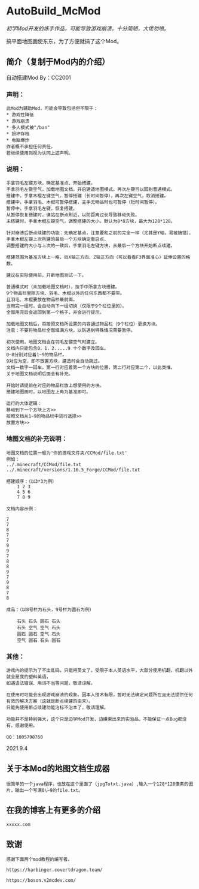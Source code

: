 # AutoBuild_McMod

*初学Mod开发的练手作品，可能导致游戏崩溃。十分简陋，大佬勿喷。*

搞平面地图画使东东，为了方便就搞了这个Mod。

## 简介（复制于Mod内的介绍）

自动搭建Mod By：CC2001

### 声明：

    此Mod为辅助Mod，可能会导致包括但不限于：
    * 游戏性降低
    * 游戏崩溃
    * 多人模式被"/ban"
    * 损坏存档
    * 电脑爆炸
    作者概不承担任何责任，
    若继续使用则视为认同上述声明。

### 说明：

    手拿羽毛左键方块，确定基准点、开始搭建。
    手拿羽毛左键空气，加载地图文档，开启建造地图模式。再次左键可以回到普通模式。
    搭建中，手拿木棍左键空气，暂停搭建（长时间暂停），再次左键空气，取消搭建。
    搭建中，手拿羽毛、木棍可暂停搭建，主手无物品时也可暂停（短时间暂停）。
    暂停中，手拿羽毛左键，恢复搭建。
    从暂停恢复搭建时，请站在断点附近，以防距离过长导致移动失败。
    未搭建时，手拿木棍左键空气，调整搭建的大小。默认为8*8方块，最大为128*128。

    针对崩溃后断点续建的功能：先确定基点，注意要和之前的完全一样（尤其是Y轴，易被搞错），
    手拿木棍左键上次所建的最后一个方块确定重启点，
    调整搭建的大小与上次的一致后，手拿羽毛左键方块，从最后一个方块开始断点续建。

    搭建范围为基准方块上一格，向X轴正方向、Z轴正方向（可以看看F3界面准心）延伸设置的格数。

    建议在实际使用前，开新地图测试一下。

    普通模式时（未加载地图文档时），按手中所拿方块搭建。
    9个物品栏里除方块、羽毛、木棍以外的任何东西都不要带。
    且羽毛、木棍要放在物品栏最前面。
    当用完一组时，会自动向下一组切换（仅限于9个栏位里的）。
    全部用完后会返回到第一个格子，并会进行提示。

    加载地图文档后，将按照文档所设置的内容通过物品栏（9个栏位）更换方块。
    注意：不要将物品栏全部填满方块，以防遇到特殊情况需要暂停。

    初次使用，地图文档会在羽毛左键空气时建立。
    文档内只能包含0，1，2.....9 十个数字及回车。
    0~8分别对应着1~9的物品栏。
    9对应为空，即不放置方块，建造时会自动跳过。
    文档一数字一回车，第一行对应着第一个方块的位置，第二行对应第二个，以此类推。
    关于地图文档说明后面会有补充。

    开始时请提前在对应的物品栏放上想使用的方块。
    搭建地图画时，以地图左上角为基准即可。

    运行的大体逻辑：
    移动到下一个方块上方>>
    按照文档从1~9的物品栏中进行选择>>
    放置方块>>

### 地图文档的补充说明：

    地图文档的位置一般为'你的游戏文件夹/CCMod/file.txt'
    例如：
    ../.minecraft/CCMod/file.txt
    ../.minecraft/versions/1.16.5_Forge/CCMod/file.txt

    搭建顺序：（以3*3为例）
        1 2 3
        4 5 6
        7 8 9

    文档内容示例：

    7
    7
    8
    7
    7
    9
    9
    7
    8
    8
    9
    7
    9
    8
    7
    8

    成品：（以8号栏为石头，9号栏为圆石为例）

        石头 石头 圆石 石头
        石头 空气 空气 石头
        圆石 圆石 空气 石头
        空气 圆石 石头 圆石


###  其他：

    游戏内的提示为了不出乱码，只能用英文了。受限于本人英语水平，大部分使用机翻，机翻以外就全是我的塑料英语，
    如遇语法错误、用词不当等问题，敬请谅解。

    在使用时可能会出现游戏崩溃的现象。因本人技术有限，暂时无法确定问题所在且无法提供任何有效的解决方案（这就是断点续建的由来）。
    只能先使用断点续建功能治标不治本了，敬请理解。

    功能并不是特别强大，这个只是边学Mod开发，边摸索出来的实验品，不能保证一点Bug都没有，感谢使用。

    QQ：1005798760

2021.9.4

## 关于本Mod的地图文档生成器

    很简单的一个java程序，也放在这个里面了（jpgTotxt.java）,输入一个128*128像素的图片，输出一个写满0\~9的file.txt。
    
##  在我的博客上有更多的介绍

    xxxxx.com
    
## 致谢

    感谢下面两个mod教程的编写者。

    https://harbinger.covertdragon.team/
    
    https://boson.v2mcdev.com/    
